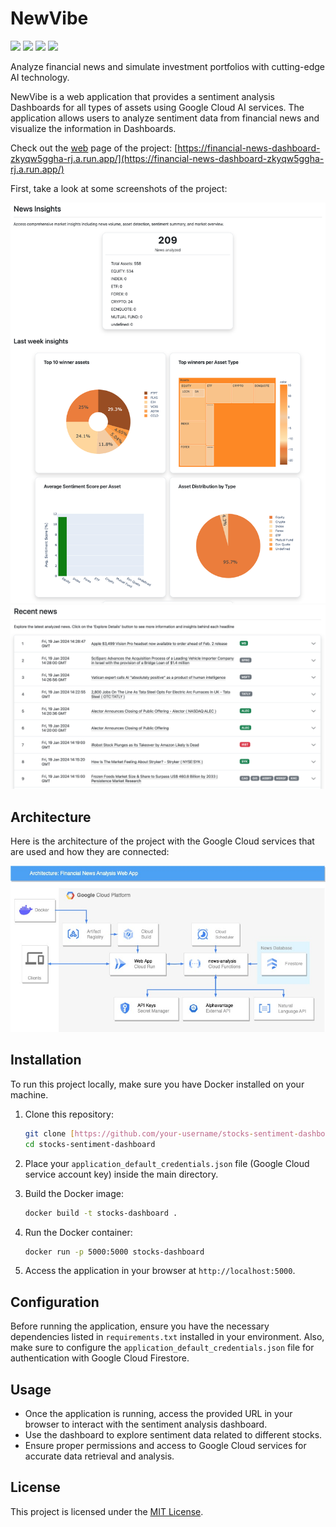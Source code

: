 # NewVibe

[<img src="https://img.shields.io/badge/Flask-000000?style=for-the-badge&logo=flask&logoColor=white"/>](https://flask.palletsprojects.com/en/) [<img src="https://img.shields.io/badge/Docker-2CA5E0?style=for-the-badge&logo=docker&logoColor=white"/>](https://hub.docker.com/r/tadeop/financial-news-dashboard)
[<img src="https://img.shields.io/badge/Google_Cloud-4285F4?style=for-the-badge&logo=google-cloud&logoColor=white"/>](https://img.shields.io/badge/Google_Cloud-4285F4?style=for-the-badge&logo=google-cloud&logoColor=white)
[<img src="https://img.shields.io/badge/LinkedIn-0077B5?style=for-the-badge&logo=linkedin&logoColor=white"/>](https://www.linkedin.com/in/tadeo-deluca/)

Analyze financial news and simulate investment portfolios with cutting-edge AI technology.

NewVibe is a web application that provides a sentiment analysis Dashboards for all types of assets using Google Cloud AI services. The application allows users to analyze sentiment data from financial news and visualize the information in Dashboards.

Check out the [web](https://financial-news-dashboard-zkyqw5ggha-rj.a.run.app/) page of the project: [https://financial-news-dashboard-zkyqw5ggha-rj.a.run.app/](https://financial-news-dashboard-zkyqw5ggha-rj.a.run.app/)

First, take a look at some screenshots of the project:

<div align="center">
  <img src="images/Screen Shot 2024-01-20 at 23.23.55.png" alt="Financial News Dashboard Screenshot 1">
</div>

<div align="center">
  <img src="images/Screen Shot 2024-01-20 at 23.24.15.png" alt="Financial News Dashboard Screenshot 2">
</div>

## Architecture

Here is the architecture of the project with the Google Cloud services that are used and how they are connected:

<div align="center">
  <img src="app/static/stocks-dashboard-flow.jpg" alt="Financial News Analysis Architecture">
</div>

## Installation

To run this project locally, make sure you have Docker installed on your machine.

1. Clone this repository:

    ```bash
    git clone [https://github.com/your-username/stocks-sentiment-dashboard.git](https://github.com/TadeopCreator/stocks-sentiment-dashboard.git)
    cd stocks-sentiment-dashboard
    ```

2. Place your `application_default_credentials.json` file (Google Cloud service account key) inside the main directory.

3. Build the Docker image:

    ```bash
    docker build -t stocks-dashboard .
    ```

4. Run the Docker container:

    ```bash
    docker run -p 5000:5000 stocks-dashboard
    ```

5. Access the application in your browser at `http://localhost:5000`.

## Configuration

Before running the application, ensure you have the necessary dependencies listed in `requirements.txt` installed in your environment. Also, make sure to configure the `application_default_credentials.json` file for authentication with Google Cloud Firestore.

## Usage

- Once the application is running, access the provided URL in your browser to interact with the sentiment analysis dashboard.
- Use the dashboard to explore sentiment data related to different stocks.
- Ensure proper permissions and access to Google Cloud services for accurate data retrieval and analysis.

## License

This project is licensed under the [MIT License](LICENSE).
